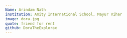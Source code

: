 ```yaml
---
Name: Arindam Nath
institution: Amity International School, Mayur Vihar
image: dora.jpg
quote: friend for rent
github: DoraTheExplorax
---
```

